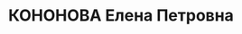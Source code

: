 ---
title: КОНОНОВА Елена Петровна
description: "Род. в 1899, с. Тахта, русская, обр.: грамотная, бывший член ВКП(б).\
  \ Проживала: Красногвардейский р-н, с. Евдокимовское. Зав. райфо \n  Арестована\
  \ 22.09.1937. Приговор: ВМН. Расстреляна"
---